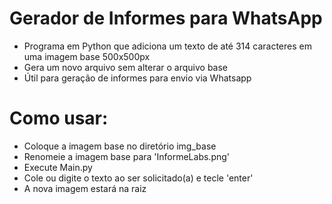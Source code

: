 # Gerador de Informes para WhatsApp

- Programa em Python que adiciona um texto de até 314 caracteres em uma imagem base 500x500px
- Gera um novo arquivo sem alterar o arquivo base
- Útil para geração de informes para envio via Whatsapp

# Como usar:
- Coloque a imagem base no diretório img_base
- Renomeie a imagem base para 'InformeLabs.png'
- Execute Main.py
- Cole ou digite o texto ao ser solicitado(a) e tecle 'enter'
- A nova imagem estará na raiz
